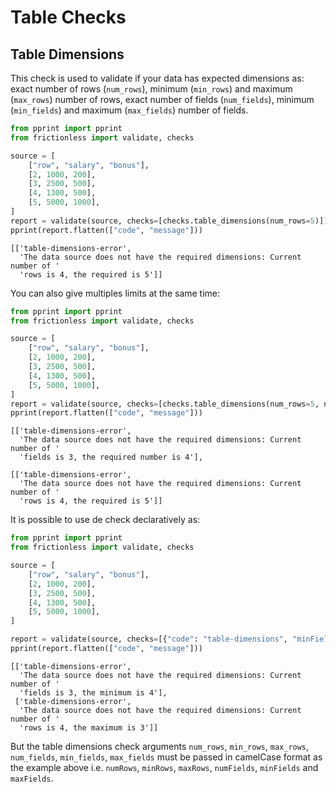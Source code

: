 # Table Checks

## Table Dimensions

This check is used to validate if your data has expected dimensions as: exact number of rows (`num_rows`), minimum (`min_rows`) and maximum (`max_rows`) number of rows, exact number of fields (`num_fields`), minimum (`min_fields`) and maximum (`max_fields`) number of fields.

```python title="Python"
from pprint import pprint
from frictionless import validate, checks

source = [
    ["row", "salary", "bonus"],
    [2, 1000, 200],
    [3, 2500, 500],
    [4, 1300, 500],
    [5, 5000, 1000],
]
report = validate(source, checks=[checks.table_dimensions(num_rows=5)])
pprint(report.flatten(["code", "message"]))
```
```
[['table-dimensions-error',
  'The data source does not have the required dimensions: Current number of '
  'rows is 4, the required is 5']]
```

You can also give multiples limits at the same time:

```python title="Python"
from pprint import pprint
from frictionless import validate, checks

source = [
    ["row", "salary", "bonus"],
    [2, 1000, 200],
    [3, 2500, 500],
    [4, 1300, 500],
    [5, 5000, 1000],
]
report = validate(source, checks=[checks.table_dimensions(num_rows=5, num_fields=4)])
pprint(report.flatten(["code", "message"]))
```
```
[['table-dimensions-error',
  'The data source does not have the required dimensions: Current number of '
  'fields is 3, the required number is 4'],

[['table-dimensions-error',
  'The data source does not have the required dimensions: Current number of '
  'rows is 4, the required is 5']]
```

It is possible to use de check declaratively as:

```python title="Python"
from pprint import pprint
from frictionless import validate, checks

source = [
    ["row", "salary", "bonus"],
    [2, 1000, 200],
    [3, 2500, 500],
    [4, 1300, 500],
    [5, 5000, 1000],
]

report = validate(source, checks=[{"code": "table-dimensions", "minFields": 4, "maxRows": 3}])
pprint(report.flatten(["code", "message"]))
```
```
[['table-dimensions-error',
  'The data source does not have the required dimensions: Current number of '
  'fields is 3, the minimum is 4'],
 ['table-dimensions-error',
  'The data source does not have the required dimensions: Current number of '
  'rows is 4, the maximum is 3']]
```

But the table dimensions check arguments `num_rows`, `min_rows`, `max_rows`, `num_fields`, `min_fields`, `max_fields` must be passed in camelCase format as the example above i.e. `numRows`, `minRows`, `maxRows`, `numFields`, `minFields` and `maxFields`.
